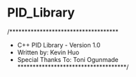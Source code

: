 # PID_Library
/************************************
* C++ PID Library   - Version 1.0
* Written by: Kevin Huo
* Special Thanks To: Toni Ogunmade
************************************/
